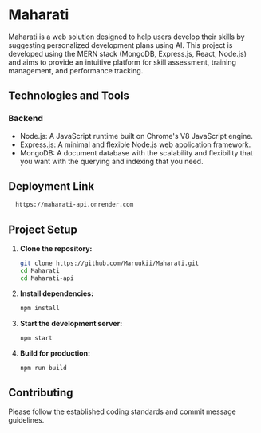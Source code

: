 # Maharati

Maharati is a web solution designed to help users develop their skills by suggesting personalized development plans using AI. This project is developed using the MERN stack (MongoDB, Express.js, React, Node.js) and aims to provide an intuitive platform for skill assessment, training management, and performance tracking.

## Technologies and Tools

### Backend

- Node.js: A JavaScript runtime built on Chrome's V8 JavaScript engine.
- Express.js: A minimal and flexible Node.js web application framework.
- MongoDB: A document database with the scalability and flexibility that you want with the querying and indexing that you need.

## Deployment Link

```bash
  https://maharati-api.onrender.com
```

## Project Setup

1. **Clone the repository:**

   ```bash
   git clone https://github.com/Maruukii/Maharati.git
   cd Maharati
   cd Maharati-api
   ```

2. **Install dependencies:**

   ```bash
   npm install
   ```

3. **Start the development server:**

   ```bash
   npm start
   ```

4. **Build for production:**

   ```bash
   npm run build
   ```

## Contributing

Please follow the established coding standards and commit message guidelines.
